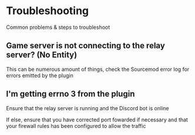 # Troubleshooting

Common problems & steps to troubleshoot

## Game server is not connecting to the relay server? \(No Entity\)

This can be numerous amount of things, check the Sourcemod error log for errors emitted by the plugin

## I'm getting errno 3 from the plugin

Ensure that the relay server is running and the Discord bot is online

If else, ensure that you have corrected port fowarded if necessary and that your firewall rules has been configured to allow the traffic

